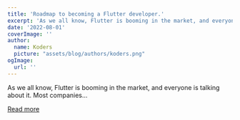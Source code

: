 ```yaml
---
title: 'Roadmap to becoming a Flutter developer.'
excerpt: 'As we all know, Flutter is booming in the market, and everyone is talking about it. Most companies...'
date: '2022-08-01'
coverImage: ''
author:
  name: Koders
  picture: "assets/blog/authors/koders.png"
ogImage:
  url: ''
---
```


As we all know, Flutter is booming in the market, and everyone is talking about it. Most companies...

[Read more](https://dev.to/this-is-learning/roadmap-to-becoming-a-flutter-developer-5c63)
